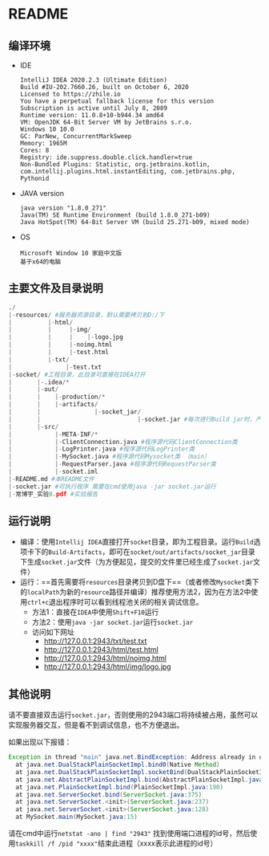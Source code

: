 # README

## 编译环境

* IDE

  ```
  IntelliJ IDEA 2020.2.3 (Ultimate Edition)
  Build #IU-202.7660.26, built on October 6, 2020
  Licensed to https://zhile.io
  You have a perpetual fallback license for this version
  Subscription is active until July 8, 2089
  Runtime version: 11.0.8+10-b944.34 amd64
  VM: OpenJDK 64-Bit Server VM by JetBrains s.r.o.
  Windows 10 10.0
  GC: ParNew, ConcurrentMarkSweep
  Memory: 1965M
  Cores: 8
  Registry: ide.suppress.double.click.handler=true
  Non-Bundled Plugins: Statistic, org.jetbrains.kotlin, com.intellij.plugins.html.instantEditing, com.jetbrains.php, Pythonid
  ```

* JAVA version 

  ```
  java version "1.8.0_271"
  Java(TM) SE Runtime Environment (build 1.8.0_271-b09)
  Java HotSpot(TM) 64-Bit Server VM (build 25.271-b09, mixed mode)
  ```

* OS

  ```
  Microsoft Window 10 家庭中文版
  基于x64的电脑
  ```

  

## 主要文件及目录说明

```python
./
|-resources/ #服务器资源目录，默认需要拷贝到D:/下
|          |-html/
|          |     |-img/
|          |     |    |-logo.jpg
|          |     |-noimg.html
|          |     |-test.html
|          |-txt/
|               |-test.txt
|-socket/ #工程目录，此目录可直接在IDEA打开
|       |-.idea/*
|       |-out/
|       |    |-production/*
|       |    |-artifacts/
|       |               |-socket_jar/
|       |                           |-socket.jar #每次进行Build jar时，产生的jar将保存在此处
|       |-src/
|            |-META-INF/*
|            |-ClientConnection.java #程序源代码ClientConnection类
|            |-LogPrinter.java #程序源代码LogPrinter类
|            |-MySocket.java #程序源代码Mysocket类 （main）
|            |-RequestParser.java #程序源代码RequestParser类
|            |-socket.iml
|-README.md #本README文件
|-socket.jar #可执行程序 需要在cmd使用java -jar socket.jar运行
|-常博宇_实验8.pdf #实验报告
```



## 运行说明

* 编译：使用`Intellij IDEA`直接打开`socket`目录，即为工程目录。运行`Build`选项卡下的`Build-Artifacts`，即可在`socket/out/artifacts/socket_jar`目录下生成`socket.jar`文件（为方便起见，提交的文件里已经生成了`socket.jar`文件）
* 运行：==首先需要将`resources`目录拷贝到D盘下==（或者修改`Mysocket`类下的`localPath`为新的`resource`路径并编译）推荐使用方法2，因为在方法2中使用`ctrl+c`退出程序时可以看到线程池关闭的相关调试信息。
  * 方法1：直接在`IDEA`中使用`Shift+F10`运行
  * 方法2：使用`java -jar socket.jar`运行`socket.jar`
  * 访问如下网址
    * http://127.0.0.1:2943/txt/test.txt 
    * http://127.0.0.1:2943/html/test.html
    * http://127.0.0.1:2943/html/noimg.html
    * http://127.0.0.1:2943/html/img/logo.jpg



## 其他说明

请不要直接双击运行`socket.jar`，否则使用的2943端口将持续被占用，虽然可以实现服务器交互，但是看不到调试信息，也不方便退出。

如果出现以下报错：

```java
Exception in thread "main" java.net.BindException: Address already in use: JVM_Bind
  at java.net.DualStackPlainSocketImpl.bind0(Native Method)
  at java.net.DualStackPlainSocketImpl.socketBind(DualStackPlainSocketImpl.java:106)
  at java.net.AbstractPlainSocketImpl.bind(AbstractPlainSocketImpl.java:387)
  at java.net.PlainSocketImpl.bind(PlainSocketImpl.java:190)
  at java.net.ServerSocket.bind(ServerSocket.java:375)
  at java.net.ServerSocket.<init>(ServerSocket.java:237)
  at java.net.ServerSocket.<init>(ServerSocket.java:128)
  at MySocket.main(MySocket.java:15)
```

请在cmd中运行`netstat -ano | find "2943"` 找到使用端口进程的id号，然后使用`taskkill /f /pid "xxxx"`结束此进程（xxxx表示此进程的id号）
